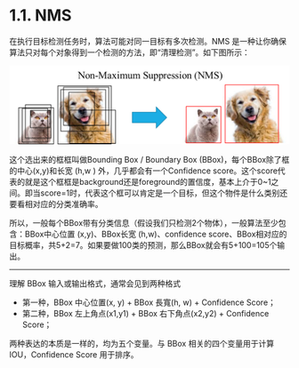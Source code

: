 # 1.1. NMS

在执行目标检测任务时，算法可能对同一目标有多次检测。NMS 是一种让你确保算法只对每个对象得到一个检测的方法，即“清理检测”。如下图所示：

![img](assets/20190309142710836-1557977439396.png)

这个选出来的框框叫做Bounding Box / Boundary Box (BBox)，每个BBox除了框的中心(x,y)和长宽 (h,w ) 外，几乎都会有一个Confidence score。这个score代表的就是这个框框是background还是foreground的置信度，基本上介于0~1之间。即当score=1时，代表这个框可以肯定是一个目标，但这个物件是什么类别还要看相对应的分类准确率。

所以，一般每个BBox带有分类信息（假设我们只检测2个物体），一般算法至少包含：BBox中心位置 (x,y)、BBox长宽 (h,w)、confidence score、BBox相对应的目标概率，共5+2=7。如果要做100类的预测，那么BBox就会有5+100=105个输出。

------

理解 BBox 输入或输出格式，通常会见到两种格式

- 第一种，BBox 中心位置(x, y) + BBox 長寬(h, w) + Confidence Score；
- 第二种，BBox 左上角点(x1,y1) + BBox 右下角点(x2,y2) + Confidence Score；

两种表达的本质是一样的，均为五个变量。与 BBox 相关的四个变量用于计算 IOU，Confidence Score 用于排序。